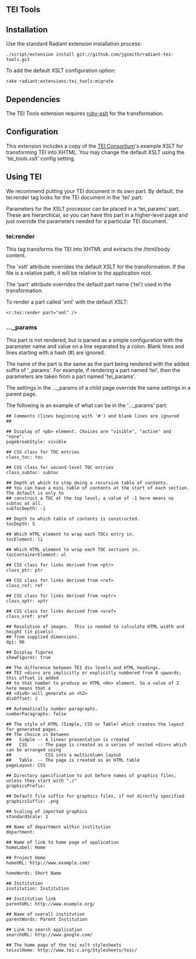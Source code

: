 TEI Tools
---------

## Installation

Use the standard Radiant extension installation process:

    ./script/extension install git://github.com/jgsmith/radiant-tei-tools.git

To add the default XSLT configuration option:

    rake radiant:extensions:tei_tools:migrate

## Dependencies

The TEI Tools extension requires [ruby-xslt][] for the transformation.

## Configuration

This extension includes a copy of the [TEI Consortium][]'s example XSLT for
transforming TEI into XHTML.  You may change the default XSLT using the
'tei_tools.xslt' config setting.

## Using TEI

We recommend putting your TEI document in its own part.  By default, the
tei:render tag looks for the TEI document in the 'tei' part.

Parameters for the XSLT processor can be placed in a 'tei_params' part.  
These are hierarchical, so you can have this part in a higher-level 
page and just override the parameters needed for a particular TEI document.

### tei:render

This tag transforms the TEI into XHTML and extracts the /html/body content.

The 'xslt' attribute overrides the default XSLT for the transformation.  If
the file is a relative path, it will be relative to the application root.

The 'part' attribute overrides the default part name ('tei') used in the 
transformation.

To render a part called 'xml' with the default XSLT:

    <r:tei:render part="xml" />


### ..._params

This part is not rendered, but is parsed as a simple configuration with
the parameter name and value on a line separated by a colon.  Blank lines
and lines starting with a hash (#) are ignored.

The name of the part is the same as the part being rendered with the
added suffix of '_params'.  For example, if rendering a part named 'tei',
then the parameters are taken from a part named 'tei_params'.

The settings in the ..._params of a child page override the same settings in
a parent page.

The following is an example of what can be in the '..._params' part:

    ## Comments (lines beginning with '#') and blank lines are ignored
    ##
    
    ## Display of <pb> element. Choices are "visible", "active" and "none".
    pagebreakStyle: visible 
    
    ## CSS class for TOC entries
    class_toc: toc
    
    ## CSS class for second-level TOC entries
    class_subtoc: subtoc
    
    ## Depth at which to stop doing a recursive table of contents.
    ## You can have a mini table of contents at the start of each section. The default is only to 
    ## construct a TOC at the top level; a value of -1 here means no subtoc at all.
    subTocDepth: -1
    
    ## Depth to which table of contents is constructed.
    tocDepth: 5
    
    ## Which HTML element to wrap each TOCs entry in.
    tocElement: li
    
    ## Which HTML element to wrap each TOC sections in.
    tocContainerElement: ul
    
    ## CSS class for links derived from <ptr>
    class_ptr: ptr
    
    ## CSS class for links derived from <ref>
    class_ref: ref
    
    ## CSS class for links derived from <xptr>
    class_xptr: xptr
    
    ## CSS class for links derived from <xref>
    class_xref: xref
    
    ## Resolution of images.  This is needed to calculate HTML width and height (in pixels)
    ## from supplied dimensions.
    dpi: 96
    
    ## Display figures
    showFigures: true
    
    ## The difference between TEI div levels and HTML headings.
    ## TEI <div>s are implicitly or explicitly numbered from 0 upwards; this offset is added 
    ## to that number to produce an HTML <Hn> element. So a value of 2 here means that a 
    ## <div0> will generate an <h2>
    divOffset: 2
    
    ## Automatically number paragraphs.
    numberParagraphs: false
    
    ## The style of HTML (Simple, CSS or Table) which creates the layout for generated pages.
    ## The choice is between
    ##   Simple -- A linear presentation is created
    ##   CSS    -- The page is created as a series of nested <div>s which can be arranged using 
    ##             CSS into a multicolumn layout
    ##   Table  -- The page is created as an HTML table
    pageLayout: CSS
    
    ## Directory specification to put before names of graphics files, unless they start with "./"
    graphicsPrefix:
    
    ## Default file suffix for graphics files, if not directly specified
    graphicsSuffix: .png
    
    ## Scaling of imported graphics
    standardScale: 1
    
    ## Name of department within institution
    department: 
    
    ## Name of link to home page of application
    homeLabel: Home
    
    ## Project Home
    homeURL: http://www.example.com/
    
    homeWords: Short Name
    
    ## Institution
    institution: Institution
    
    ## Institution link
    parentURL: http://www.example.org/
    
    ## Name of overall institution
    parentWords: Parent Institution
    
    ## Link to search application
    searchURL: http://www.google.com/
    
    ## The home page of the tei xslt stylesheets
    teixslHome: http://www.tei-c.org/Stylesheets/teic/


[TEI Consortium]: http://www.tei-c.org/
[ruby-xslt]: http://rubyforge.org/projects/ruby-asp/
